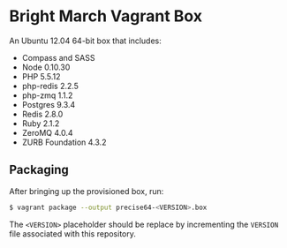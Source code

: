 # Bright March Vagrant Box
An Ubuntu 12.04 64-bit box that includes:

* Compass and SASS
* Node 0.10.30
* PHP 5.5.12
* php-redis 2.2.5
* php-zmq 1.1.2
* Postgres 9.3.4
* Redis 2.8.0
* Ruby 2.1.2
* ZeroMQ 4.0.4
* ZURB Foundation 4.3.2

## Packaging
After bringing up the provisioned box, run:

```sh
$ vagrant package --output precise64-<VERSION>.box
```

The `<VERSION>` placeholder should be replace by incrementing the `VERSION` file associated with this repository.
